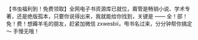 【书虫福利到！免费领取】全网电子书资源库已就位，甭管是畅销小说、学术专著，还是绝版孤本，只要你说得出来，我就能给你找到，关键是 —— 全！部！免！费！想薅羊毛的朋友，赶紧加微信 zxwesbii，甩书名过来，分分钟帮你搞定～ 手慢无哦！
